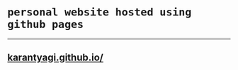 # `personal website hosted using github pages `

---

## [karantyagi.github.io/](https://karantyagi.github.io)

